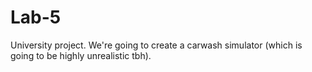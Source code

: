 # Lab-5
University project. We're going to create a carwash simulator (which is going to be highly unrealistic tbh).
